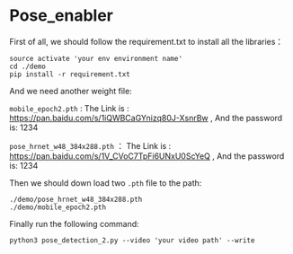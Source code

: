 # Pose_enabler
First of all, we should follow the requirement.txt to install all the libraries：

```shell
source activate 'your env environment name'
cd ./demo
pip install -r requirement.txt
```

And we need another weight file:

`mobile_epoch2.pth` : The Link is : https://pan.baidu.com/s/1iQWBCaGYnizq80J-XsnrBw , And the password is: 1234

`pose_hrnet_w48_384x288.pth` ： The Link is : https://pan.baidu.com/s/1V_CVoC7TpFi6UNxU0ScYeQ , And the password is: 1234


Then we should down load two `.pth` file to the path:
```shell
./demo/pose_hrnet_w48_384x288.pth
./demo/mobile_epoch2.pth
```

Finally run the following command:

```shell
python3 pose_detection_2.py --video 'your video path' --write
```

